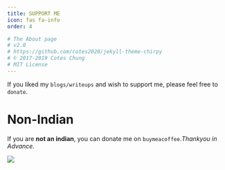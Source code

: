 ```yaml
---
title: SUPPORT ME
icon: fas fa-info
order: 4

# The About page
# v2.0
# https://github.com/cotes2020/jekyll-theme-chirpy
# © 2017-2019 Cotes Chung
# MIT License
---
```


If you liked my `blogs/writeups` and wish to support me, please feel free to `donate`.

# Non-Indian

If you are **not an indian**, you can donate me on `buymeacoffee`.*Thankyou in Advance.*

[![](/pulkittalwar/assets/img/sample/buymeacoffee.png)](https://www.buymeacoffee.com/pulkittalwar26)

